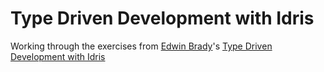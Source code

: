 # Type Driven Development with Idris

Working through the exercises from [Edwin Brady](https://twitter.com/edwinbrady)'s [Type Driven Development with Idris](https://www.manning.com/books/type-driven-development-with-idris)

